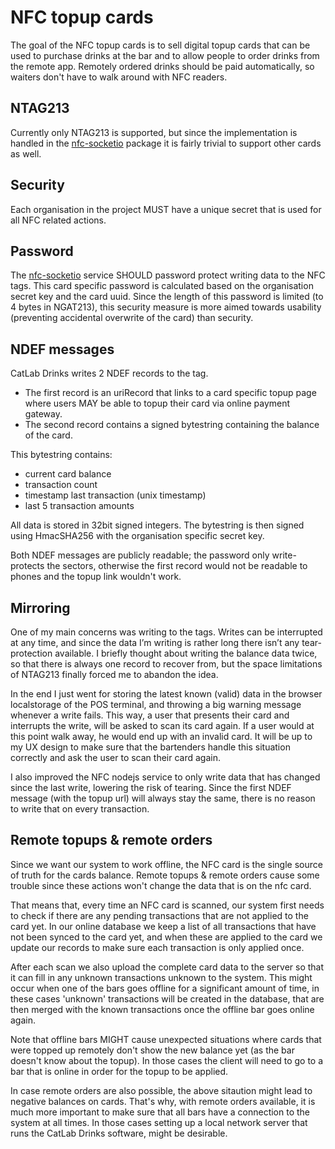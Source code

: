 NFC topup cards
===============
The goal of the NFC topup cards is to sell digital topup cards that can be used to purchase drinks at the bar 
and to allow people to order drinks from the remote app. Remotely ordered drinks should be paid automatically, 
so waiters don't have to walk around with NFC readers.

NTAG213
-------
Currently only NTAG213 is supported, but since the implementation is handled in 
the [nfc-socketio](https://github.com/catlab-drinks/nfc-socketio) package it is fairly trivial 
to support other cards as well.

Security
--------
Each organisation in the project MUST have a unique secret that is used for all NFC related actions.

Password
--------
The [nfc-socketio](https://github.com/catlab-drinks/nfc-socketio) service SHOULD password protect writing data to
the NFC tags. This card specific password is calculated based on the organisation secret key and the card uuid. 
Since the length of this password is limited (to 4 bytes in NGAT213), this security measure is more aimed towards 
usability (preventing accidental overwrite of the card) than security.

NDEF messages
-------------
CatLab Drinks writes 2 NDEF records to the tag.
- The first record is an uriRecord that links to a card specific topup page where users MAY be able to topup their 
card via online payment gateway.
- The second record contains a signed bytestring containing the balance of the card.

This bytestring contains:
- current card balance
- transaction count
- timestamp last transaction (unix timestamp)
- last 5 transaction amounts

All data is stored in 32bit signed integers. The bytestring is then signed using HmacSHA256 with 
the organisation specific secret key.

Both NDEF messages are publicly readable; the password only write-protects the sectors, otherwise the 
first record would not be readable to phones and the topup link wouldn't work.

Mirroring
---------
One of my main concerns was writing to the tags. Writes can be interrupted at any time, and since the data I’m 
writing is rather long there isn’t any tear-protection available. I briefly thought about writing the balance 
data twice, so that there is always one record to recover from, but the space limitations of NTAG213 finally 
forced me to abandon the idea.

In the end I just went for storing the latest known (valid) data in the browser localstorage of the POS terminal, 
and throwing a big warning message whenever a write fails. This way, a user that presents their card and 
interrupts the write, will be asked to scan its card again. If a user would at this point walk away, 
he would end up with an invalid card. It will be up to my UX design to make sure that the bartenders 
handle this situation correctly and ask the user to scan their card again.

I also improved the NFC nodejs service to only write data that has changed since the last write, 
lowering the risk of tearing. Since the first NDEF message (with the topup url) will always stay 
the same, there is no reason to write that on every transaction.

Remote topups & remote orders
-----------------------------
Since we want our system to work offline, the NFC card is the single source of truth for the cards balance. 
Remote topups & remote orders cause some trouble since these actions won't change the data that is on the nfc card.

That means that, every time an NFC card is scanned, our system first needs to check if there are any pending transactions 
that are not applied to the card yet. In our online database we keep a list of all transactions that have not been 
synced to the card yet, and when these are applied to the card we update our records to make sure each transaction is 
only applied once.

After each scan we also upload the complete card data to the server so that it can fill in any unknown transactions 
unknown to the system. This might occur when one of the bars goes offline for a significant amount of time, in these cases
'unknown' transactions will be created in the database, that are then merged with the known transactions once the offline 
bar goes online again.

Note that offline bars MIGHT cause unexpected situations where cards that were topped up remotely don't show the 
new balance yet (as the bar doesn't know about the topup). In those cases the client will need to go to a bar that is 
online in order for the topup to be applied.

In case remote orders are also possible, the above sitaution might lead to negative balances on cards. That's why, with 
remote orders available, it is much more important to make sure that all bars have a connection to the system at all times. 
In those cases setting up a local network server that runs the CatLab Drinks software, might be desirable.
